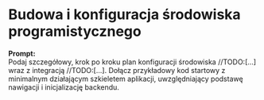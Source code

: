 # Budowa i konfiguracja środowiska programistycznego

**Prompt:**  
Podaj szczegółowy, krok po kroku plan konfiguracji środowiska //TODO:[...] wraz z integracją //TODO:[...]. Dołącz przykładowy kod startowy z minimalnym działającym szkieletem aplikacji, uwzględniający podstawę nawigacji i inicjalizację backendu.
